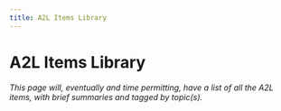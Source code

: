 ```yaml
---
title: A2L Items Library
---
```


# A2L Items Library

_This page will, eventually and time permitting, have a list of all the A2L items, with brief summaries and tagged by topic(s)._
